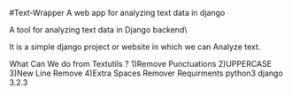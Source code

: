 #Text-Wrapper
A web app for analyzing text data  in django 

A tool for analyzing text data in Django backend\

It is a simple django project or website in which we can Analyze text.

What Can We do from Textutils ?
1)Remove Punctuations
2)UPPERCASE
3)New Line Remove
4)Extra Spaces Remover
Requirments
python3
django 3.2.3
